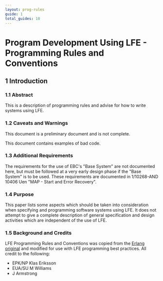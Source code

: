 ```yaml
---
layout: prog-rules
guide: 1
total_guides: 10
---
```

# Program Development Using LFE - Programming Rules and Conventions

## 1 Introduction

### 1.1 Abstract

This is a description of programming rules and advise for how to write systems using LFE.

### 1.2 Caveats and Warnings

This document is a preliminary document and is not complete.

This document contains examples of bad code.

### 1.3 Additional Requirements

The requirements for the use of EBC's "Base System" are not documented here,
but must be followed at a very early design phase if the "Base System" is to
be used. These requirements are documented in 1/10268-AND 10406 Uen "MAP -
Start and Error Recovery".

### 1.4 Purpose

This paper lists some aspects which should be taken into consideration when
specifying and programming software systems using LFE. It does not attempt
to give a complete description of general specification and design activities
which are independent of the use of LFE.

### 1.5 Background and Credits

LFE Programming Rules and Conventions was copied from the
<a href="http://www.erlang.se/doc/programming_rules.shtml">Erlang original</a>
and modified for use with LFE programming best practices. All credit to the following:

* EPK/NP Klas Eriksson
* EUA/SU M Williams
* J Armstrong
